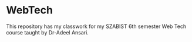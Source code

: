 # WebTech
This repository has my classwork for my SZABIST 6th semester Web Tech course taught by Dr-Adeel Ansari. 
